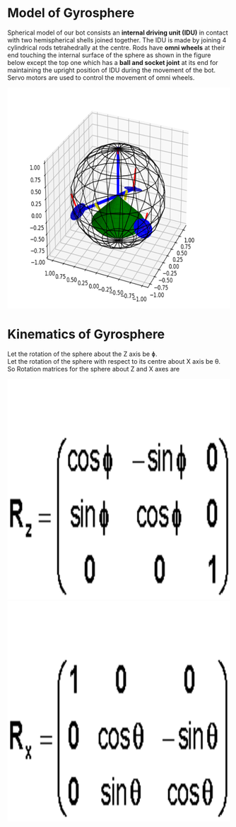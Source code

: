 # Model of Gyrosphere
Spherical model of our bot consists an **internal driving unit (IDU)** in contact with two hemispherical shells joined together.
The IDU is made by joining 4 cylindrical rods tetrahedrally at the centre. Rods have **omni wheels** at their end touching the internal surface of the sphere as shown in the figure below except the top one which has a **ball and socket joint** at its end for maintaining the upright position of IDU during the movement of the bot. 
Servo motors are used to control the movement of omni wheels.
<p align="center">
 <img  width="600" height="500" src="https://github.com/naval-selvan-1214/kinematics_equation/blob/main/media/gyro_matplotlib-model.png"><br>
</p>

# Kinematics of Gyrosphere
Let the rotation of the sphere about the Z axis be ɸ.<br>
Let the rotation of the sphere with respect to its centre about X axis be θ.<br>
So Rotation matrices for the sphere about Z and X axes are 
<p align="center">
 <img  width="600" height="500" src="https://github.com/naval-selvan-1214/kinematics_equation/blob/main/media/z_rot_matrix.gif">
 <img  width="600" height="500" src="https://github.com/naval-selvan-1214/kinematics_equation/blob/main/media/x_rot_matrix.gif"><br>
</p>
